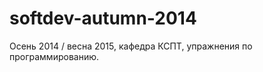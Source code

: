 softdev-autumn-2014
===================

Осень 2014 / весна 2015, кафедра КСПТ, упражнения по программированию.

